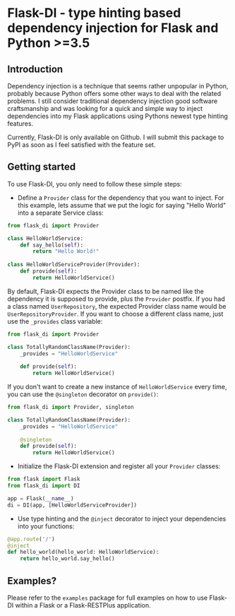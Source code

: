 Flask-DI - type hinting based dependency injection for Flask and Python >=3.5
==================================================================

Introduction
------------
Dependency injection is a technique that seems rather unpopular in Python, probably
because Python offers some other ways to deal with the related problems. I still
consider traditional dependency injection good software craftsmanship and was
looking for a quick and simple way to inject dependencies into my Flask applications using Pythons
newest type hinting features.

Currently, Flask-DI is only available on Github. I will submit this package to
PyPI as soon as I feel satisfied with the feature set.

Getting started
---------------
To use Flask-DI, you only need to follow these simple steps:
- Define a `Provider` class for the dependency that you want to inject. For this example, lets assume that we put
the logic for saying "Hello World" into a separate Service class:
```python
from flask_di import Provider

class HelloWorldService:
    def say_hello(self):
        return "Hello World!"
        
class HelloWorldServiceProvider(Provider):
    def provide(self):
        return HelloWorldService()
```
By default, Flask-DI expects the Provider class to be named like the dependency it is supposed to provide, plus the
`Provider` postfix. If you had a class named `UserRepository`, the expected Provider class name 
would be `UserRepositoryProvider`. If you want to choose a different class name, just use the `_provides` class
variable:

```python
from flask_di import Provider

class TotallyRandomClassName(Provider):
    _provides = "HelloWorldService"
    
    def provide(self):
        return HelloWorldService()
```

If you don't want to create a new instance of `HelloWorldService` every time, you can use the `@singleton` decorator
on `provide()`:

```python
from flask_di import Provider, singleton

class TotallyRandomClassName(Provider):
    _provides = "HelloWorldService"
    
    @singleton
    def provide(self):
        return HelloWorldService()
```

- Initialize the Flask-DI extension and register all your `Provider` classes:
```python
from flask import Flask
from flask_di import DI

app = Flask(__name__)
di = DI(app, [HelloWorldServiceProvider])
```

- Use type hinting and the `@inject` decorator to inject your dependencies into your functions:

```python
@app.route('/')
@inject
def hello_world(hello_world: HelloWorldService):
    return hello_world.say_hello()
```


Examples?
---------
Please refer to the `examples` package for full examples on how to use Flask-DI within a Flask or a Flask-RESTPlus
application.